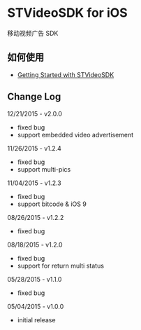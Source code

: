 # STVideoSDK for iOS

移动视频广告 SDK

## 如何使用

- [Getting Started with STVideoSDK](https://github.com/shunfei/STVideoSDK-iOS/blob/master/Doc/Getting_Started.md)

## Change Log

12/21/2015 - v2.0.0

* fixed bug
* support embedded video advertisement

11/26/2015 - v1.2.4

* fixed bug
* support multi-pics

11/04/2015 - v1.2.3

* fixed bug
* support bitcode & iOS 9

08/26/2015 - v1.2.2

* fixed bug

08/18/2015 - v1.2.0

* fixed bug
* support for return multi status 

05/28/2015 - v1.1.0

* fixed bug

05/04/2015 - v1.0.0

* initial release
